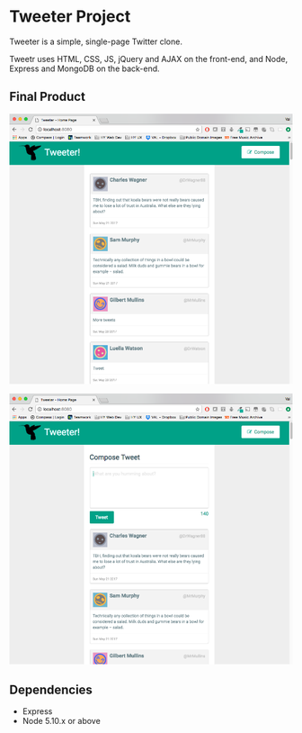 # Tweeter Project

Tweeter is a simple, single-page Twitter clone.

Tweetr uses HTML, CSS, JS, jQuery and AJAX on the front-end, and Node, Express and MongoDB on the back-end.

## Final Product

![tweetr_feed](https://github.com/vheimpel/tweetr/blob/master/docs/Tweetr-1.png)

![tweetr_feed_with_compose_text_field](https://github.com/vheimpel/tweetr/blob/master/docs/Tweetr-2.png)


## Dependencies

- Express
- Node 5.10.x or above

